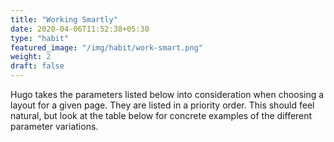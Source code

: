 ```yaml
---
title: "Working Smartly"
date: 2020-04-06T11:52:38+05:30
type: "habit"
featured_image: "/img/habit/work-smart.png"
weight: 2
draft: false
---
```


Hugo takes the parameters listed below into consideration when choosing a layout for a given page. They are listed in a priority order. This should feel natural, but look at the table below for concrete examples of the different parameter variations.